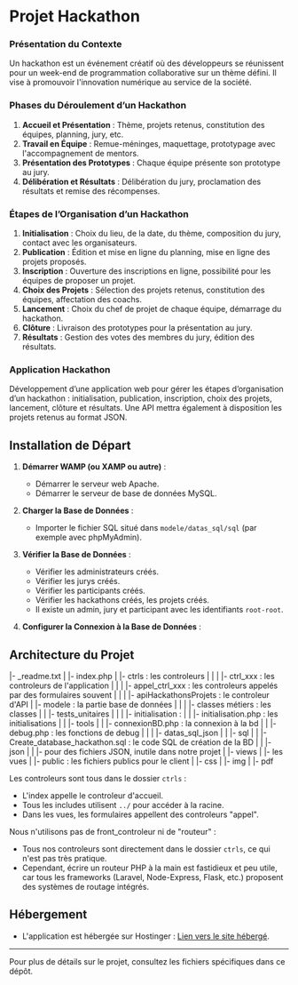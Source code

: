 # Projet Hackathon

### Présentation du Contexte
Un hackathon est un événement créatif où des développeurs se réunissent pour un week-end de programmation collaborative sur un thème défini. Il vise à promouvoir l'innovation numérique au service de la société.

### Phases du Déroulement d’un Hackathon
1. **Accueil et Présentation** : Thème, projets retenus, constitution des équipes, planning, jury, etc.
2. **Travail en Équipe** : Remue-méninges, maquettage, prototypage avec l'accompagnement de mentors.
3. **Présentation des Prototypes** : Chaque équipe présente son prototype au jury.
4. **Délibération et Résultats** : Délibération du jury, proclamation des résultats et remise des récompenses.

### Étapes de l’Organisation d’un Hackathon
1. **Initialisation** : Choix du lieu, de la date, du thème, composition du jury, contact avec les organisateurs.
2. **Publication** : Édition et mise en ligne du planning, mise en ligne des projets proposés.
3. **Inscription** : Ouverture des inscriptions en ligne, possibilité pour les équipes de proposer un projet.
4. **Choix des Projets** : Sélection des projets retenus, constitution des équipes, affectation des coachs.
5. **Lancement** : Choix du chef de projet de chaque équipe, démarrage du hackathon.
6. **Clôture** : Livraison des prototypes pour la présentation au jury.
7. **Résultats** : Gestion des votes des membres du jury, édition des résultats.

### Application Hackathon
Développement d’une application web pour gérer les étapes d’organisation d’un hackathon : initialisation, publication, inscription, choix des projets, lancement, clôture et résultats. Une API mettra également à disposition les projets retenus au format JSON.

## Installation de Départ

1. **Démarrer WAMP (ou XAMP ou autre)** :
   - Démarrer le serveur web Apache.
   - Démarrer le serveur de base de données MySQL.

2. **Charger la Base de Données** :
   - Importer le fichier SQL situé dans `modele/datas_sql/sql` (par exemple avec phpMyAdmin).

3. **Vérifier la Base de Données** :
   - Vérifier les administrateurs créés.
   - Vérifier les jurys créés.
   - Vérifier les participants créés.
   - Vérifier les hackathons créés, les projets créés.
   - Il existe un admin, jury et participant avec les identifiants `root-root`.

4. **Configurer la Connexion à la Base de Données** :

## Architecture du Projet

|- _readme.txt
|
|- index.php
|
|- ctrls : les controleurs
|   |
|   |- ctrl_xxx : les controleurs de l'application
|   |
|   |- appel_ctrl_xxx : les controleurs appelés par des formulaires souvent
|   |
|   |- apiHackathonsProjets : le controleur d'API
|
|- modele : la partie base de données
|   |
|   |- classes métiers : les classes
|   |   |- tests_unitaires
|   |
|   |- initialisation :
|   |   |- initialisation.php : les initialisations
|   |   |- tools
|   |       |- connexionBD.php : la connexion à la bd
|   |       |- debug.php : les fonctions de debug
|   |
|   |- datas_sql_json
|   |   |- sql
|   |       |- Create_database_hackathon.sql : le code SQL de création de la BD
|   |   |- json
|   |       |- pour des fichiers JSON, inutile dans notre projet
|
|- views
|   |- les vues
|
|- public : les fichiers publics pour le client
|   |- css
|   |- img
|   |- pdf

Les controleurs sont tous dans le dossier `ctrls` :
- L'index appelle le controleur d'accueil.
- Tous les includes utilisent `../` pour accéder à la racine.
- Dans les vues, les formulaires appellent des controleurs "appel".

Nous n'utilisons pas de front_controleur ni de "routeur" :
- Tous nos controleurs sont directement dans le dossier `ctrls`, ce qui n'est pas très pratique.
- Cependant, écrire un routeur PHP à la main est fastidieux et peu utile, car tous les frameworks (Laravel, Node-Express, Flask, etc.) proposent des systèmes de routage intégrés.

## Hébergement
- L'application est hébergée sur Hostinger : [Lien vers le site hébergé](https://projethackathon.fr/).

---

Pour plus de détails sur le projet, consultez les fichiers spécifiques dans ce dépôt.
